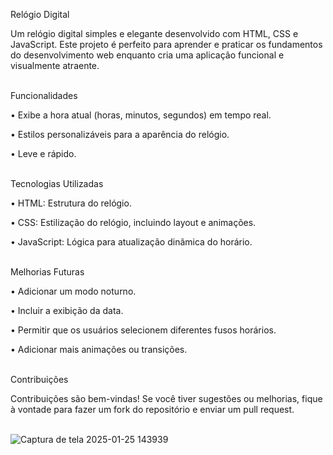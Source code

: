 Relógio Digital

Um relógio digital simples e elegante desenvolvido com HTML, CSS e JavaScript. Este projeto é perfeito para aprender e praticar os fundamentos do desenvolvimento web enquanto cria uma aplicação funcional e visualmente atraente. <br><br>



Funcionalidades<br>

• Exibe a hora atual (horas, minutos, segundos) em tempo real.

• Estilos personalizáveis para a aparência do relógio.

• Leve e rápido.<Br><BR>



Tecnologias Utilizadas<Br>

• HTML: Estrutura do relógio.

• CSS: Estilização do relógio, incluindo layout e animações.

• JavaScript: Lógica para atualização dinâmica do horário.<br><br>




Melhorias Futuras<Br>

• Adicionar um modo noturno.

• Incluir a exibição da data.

• Permitir que os usuários selecionem diferentes fusos horários.

• Adicionar mais animações ou transições.<br><Br>




Contribuições<br>

Contribuições são bem-vindas! Se você tiver sugestões ou melhorias, fique à vontade para fazer um fork do repositório e enviar um pull request.<br><br>





![Captura de tela 2025-01-25 143939](https://github.com/user-attachments/assets/680c1ea3-f391-4ea5-8b2a-aaf4d56c6f1f)



